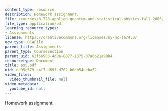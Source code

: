 ```yaml
---
content_type: resource
description: Homework assignment.
file: /courses/6-728-applied-quantum-and-statistical-physics-fall-2006/ee95c579c4f7d69fd702b0db54eeba52_ps5.pdf
file_type: application/pdf
learning_resource_types:
- Assignments
license: https://creativecommons.org/licenses/by-nc-sa/4.0/
ocw_type: OCWFile
parent_title: Assignments
parent_type: CourseSection
parent_uid: 62f66503-4d0a-8077-1375-37a6b21a98b4
resourcetype: Document
title: ps5.pdf
uid: ee95c579-c4f7-d69f-d702-b0db54eeba52
video_files:
  video_thumbnail_file: null
video_metadata:
  youtube_id: null
---
```

Homework assignment.